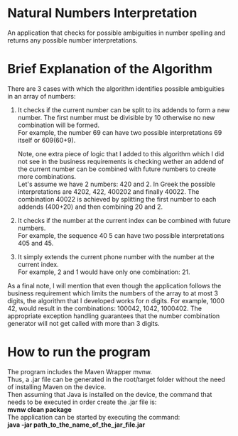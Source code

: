 # Natural Numbers Interpretation
An application that checks for possible ambiguities in number spelling and returns any possible number interpretations.

# Brief Explanation of the Algorithm
There are 3 cases with which the algorithm identifies possible ambiguities in an array of numbers:
1. It checks if the current number can be split to its addends to form a new number. The first number must be divisible
  by 10 otherwise no new combination will be formed.</br>For example, the number 69 can have two possible interpretations 69 itself or 609(60+9).

   Note, one extra piece of logic that I added to this algorithm which I did not see in the business requirements is
   checking wether an addend of the current number can be combined with future numbers to create more combinations.</br>
   Let's assume we have 2 numbers: 420 and 2.
   In Greek the possible interpretations are 4202, 422, 400202 and finally 40022.
   The combination 40022 is achieved by splitting the first number to each addends (400+20) and then combining 20 and 2.

2. It checks if the number at the current index can be combined with future numbers.</br>
   For example, the sequence 40 5 can have two possible interpretations 405 and 45.

3.  It simply extends the current phone number with the number at the current index.</br>
    For example, 2 and 1 would have only one combination: 21.

As a final note, I will mention that even though the application follows the business requirement which limits
the numbers of the array to at most 3 digits, the algorithm that I developed works for n digits.
For example, 1000 42, would result in the combinations:
100042, 1042, 1000402.
The appropriate exception handling guarantees that the number combination generator will not get called with more than 3 digits.

# How to run the program
The program includes the Maven Wrapper mvnw.</br>
Thus, a .jar file can be generated in the root/target folder without the need of installing Maven on the device.</br>
Then assuming that Java is installed on the device, the command that needs to be executed in order create the .jar file is:
</br><b>mvnw clean package</b></br>
The application can be started by executing the command:</br><b>java -jar path_to_the_name_of_the_jar_file.jar</b>



